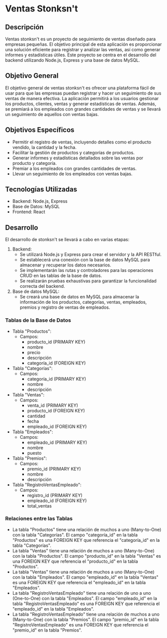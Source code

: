 # Ventas Stonksn't

## Descripción

Ventas stonksn't es un proyecto de seguimiento de ventas diseñado para empresas pequeñas. El objetivo principal de esta aplicación es proporcionar una solución eficiente para registrar y analizar las ventas, así como generar informes y estadísticas útiles. Este proyecto se centra en el desarrollo del backend utilizando Node.js, Express y una base de datos MySQL.

## Objetivo General

El objetivo general de ventas stonksn't es ofrecer una plataforma fácil de usar para que las empresas puedan registrar y hacer un seguimiento de sus ventas de manera efectiva. La aplicación permitirá a los usuarios gestionar los productos, clientes, ventas y generar estadísticas de ventas. Además, se premiará a los empleados con grandes cantidades de ventas y se llevará un seguimiento de aquellos con ventas bajas.

## Objetivos Específicos

- Permitir el registro de ventas, incluyendo detalles como el producto vendido, la cantidad y la fecha.
- Facilitar la gestión de productos y categorías de productos.
- Generar informes y estadísticas detallados sobre las ventas por producto y categoría.
- Premiar a los empleados con grandes cantidades de ventas.
- Llevar un seguimiento de los empleados con ventas bajas.

## Tecnologías Utilizadas

- Backend: Node.js, Express
- Base de Datos: MySQL
- Frontend: React

## Desarrollo

El desarrollo de stonksn't se llevará a cabo en varias etapas:

1. Backend:
   - Se utilizará Node.js y Express para crear el servidor y la API RESTful.
   - Se establecerá una conexión con la base de datos MySQL para almacenar y recuperar los datos necesarios.
   - Se implementarán las rutas y controladores para las operaciones CRUD en las tablas de la base de datos.
   - Se realizarán pruebas exhaustivas para garantizar la funcionalidad correcta del backend.
2. Base de datos MySQL:
   - Se creará una base de datos en MySQL para almacenar la información de los productos, categorías, ventas, empleados, premios y registro de ventas de empleados.

### Tablas de la Base de Datos

- Tabla "Productos":
  - Campos:
    - producto_id (PRIMARY KEY)
    - nombre
    - precio
    - descripción
    - categoría_id (FOREIGN KEY)
- Tabla "Categorías":
  - Campos:
    - categoría_id (PRIMARY KEY)
    - nombre
    - descripción
- Tabla "Ventas":
  - Campos:
    - venta_id (PRIMARY KEY)
    - producto_id (FOREIGN KEY)
    - cantidad
    - fecha
    - empleado_id (FOREIGN KEY)
- Tabla "Empleados":
  - Campos:
    - empleado_id (PRIMARY KEY)
    - nombre
    - puesto
- Tabla "Premios":
  - Campos:
    - premio_id (PRIMARY KEY)
    - nombre
    - descripción
- Tabla "RegistroVentasEmpleado":
  - Campos:
    - registro_id (PRIMARY KEY)
    - empleado_id (FOREIGN KEY)
    - total_ventas

### Relaciones entre las Tablas

- La tabla "Productos" tiene una relación de muchos a uno (Many-to-One) con la tabla "Categorías". El campo "categoría_id" en la tabla "Productos" es una FOREIGN KEY que referencia el "categoría_id" en la tabla "Categorías".
- La tabla "Ventas" tiene una relación de muchos a uno (Many-to-One) con la tabla "Productos". El campo "producto_id" en la tabla "Ventas" es una FOREIGN KEY que referencia el "producto_id" en la tabla "Productos".
- La tabla "Ventas" tiene una relación de muchos a uno (Many-to-One) con la tabla "Empleados". El campo "empleado_id" en la tabla "Ventas" es una FOREIGN KEY que referencia el "empleado_id" en la tabla "Empleados".
- La tabla "RegistroVentasEmpleado" tiene una relación de uno a uno (One-to-One) con la tabla "Empleados". El campo "empleado_id" en la tabla "RegistroVentasEmpleado" es una FOREIGN KEY que referencia el "empleado_id" en la tabla "Empleados".
- La tabla "RegistroVentasEmpleado" tiene una relación de muchos a uno (Many-to-One) con la tabla "Premios". El campo "premio_id" en la tabla "RegistroVentasEmpleado" es una FOREIGN KEY que referencia el "premio_id" en la tabla "Premios".